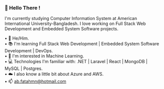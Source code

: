 ### 👋 Hello There !
  
I'm currently studying Computer Information System at American International University-Bangladesh. I love working on Full Stack Web Development and Embedded System Software projects.

• 👨 He/Him.</br>
• 📚 I'm learning Full Stack Web Development | Embedded System Software Development | DevOps.</br>
• 🤩 I'm interested in Machine Learning.</br>
• 💻 Technologies I'm familiar with: .NET | Laravel | React | MongoDB | MySQL | Postgres.</br>
• ☁️ I also know a little bit about Azure and AWS.</br>
• 📫 ab.fatahmn@hotmail.com